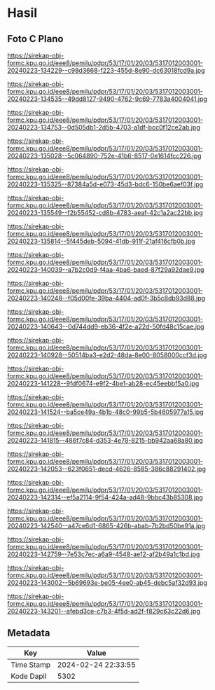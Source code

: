 # Hasil

## Foto C Plano

https://sirekap-obj-formc.kpu.go.id/eee8/pemilu/pdpr/53/17/01/20/03/5317012003001-20240223-134229--c98d3668-f223-455d-8e90-dc63018fcd9a.jpg

https://sirekap-obj-formc.kpu.go.id/eee8/pemilu/pdpr/53/17/01/20/03/5317012003001-20240223-134535--49dd8127-9490-4762-9c69-7783a4004041.jpg

https://sirekap-obj-formc.kpu.go.id/eee8/pemilu/pdpr/53/17/01/20/03/5317012003001-20240223-134753--0d505db1-2d5b-4703-a1df-bcc0f12ce2ab.jpg

https://sirekap-obj-formc.kpu.go.id/eee8/pemilu/pdpr/53/17/01/20/03/5317012003001-20240223-135028--5c064890-752e-41b6-8517-0e1614fcc226.jpg

https://sirekap-obj-formc.kpu.go.id/eee8/pemilu/pdpr/53/17/01/20/03/5317012003001-20240223-135325--87384a5d-e073-45d3-bdc6-150be6aef03f.jpg

https://sirekap-obj-formc.kpu.go.id/eee8/pemilu/pdpr/53/17/01/20/03/5317012003001-20240223-135549--f2b55452-cd8b-4783-aeaf-42c1a2ac22bb.jpg

https://sirekap-obj-formc.kpu.go.id/eee8/pemilu/pdpr/53/17/01/20/03/5317012003001-20240223-135814--5f445deb-5094-41db-911f-21af416cfb0b.jpg

https://sirekap-obj-formc.kpu.go.id/eee8/pemilu/pdpr/53/17/01/20/03/5317012003001-20240223-140039--a7b2c0d9-f4aa-4ba6-baed-87f29a92dae9.jpg

https://sirekap-obj-formc.kpu.go.id/eee8/pemilu/pdpr/53/17/01/20/03/5317012003001-20240223-140248--f05d00fe-39ba-4404-ad0f-3b5c8db93d88.jpg

https://sirekap-obj-formc.kpu.go.id/eee8/pemilu/pdpr/53/17/01/20/03/5317012003001-20240223-140643--0d744dd9-eb36-4f2e-a22d-50fd48c15cae.jpg

https://sirekap-obj-formc.kpu.go.id/eee8/pemilu/pdpr/53/17/01/20/03/5317012003001-20240223-140928--50514ba3-e2d2-48da-8e00-8058000ccf3d.jpg

https://sirekap-obj-formc.kpu.go.id/eee8/pemilu/pdpr/53/17/01/20/03/5317012003001-20240223-141228--9fdf0674-e9f2-4be1-ab28-ec45eebbf5a0.jpg

https://sirekap-obj-formc.kpu.go.id/eee8/pemilu/pdpr/53/17/01/20/03/5317012003001-20240223-141524--ba5ce49a-4b1b-48c0-99b5-5b4605977a15.jpg

https://sirekap-obj-formc.kpu.go.id/eee8/pemilu/pdpr/53/17/01/20/03/5317012003001-20240223-141815--486f7c84-d353-4e78-8215-bb942aa68a80.jpg

https://sirekap-obj-formc.kpu.go.id/eee8/pemilu/pdpr/53/17/01/20/03/5317012003001-20240223-142053--623f0651-decd-4626-8585-386c88291402.jpg

https://sirekap-obj-formc.kpu.go.id/eee8/pemilu/pdpr/53/17/01/20/03/5317012003001-20240223-142314--ef5a2114-9f54-424a-ad48-9bbc43b85308.jpg

https://sirekap-obj-formc.kpu.go.id/eee8/pemilu/pdpr/53/17/01/20/03/5317012003001-20240223-142540--a47ce6d1-6865-426b-abab-7b2bd50be91a.jpg

https://sirekap-obj-formc.kpu.go.id/eee8/pemilu/pdpr/53/17/01/20/03/5317012003001-20240223-142759--7e53c7ec-a6a9-4548-ae12-af2b49a1c1bd.jpg

https://sirekap-obj-formc.kpu.go.id/eee8/pemilu/pdpr/53/17/01/20/03/5317012003001-20240223-143002--5b69693e-be05-4ee0-ab45-debc5af32d93.jpg

https://sirekap-obj-formc.kpu.go.id/eee8/pemilu/pdpr/53/17/01/20/03/5317012003001-20240223-143201--afebd3ce-c7b3-4f5d-ad2f-f829c63c22d6.jpg


## Metadata

| Key        | Value               |
| ---------- | ------------------- |
| Time Stamp | 2024-02-24 22:33:55 |
| Kode Dapil | 5302                |



